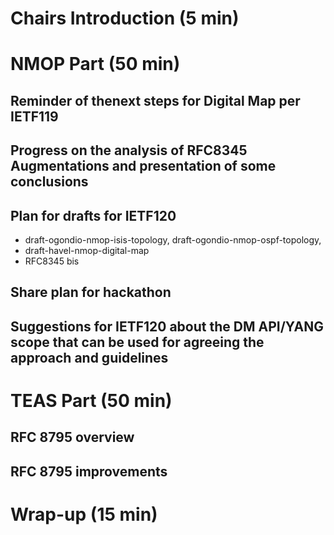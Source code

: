# Chairs Introduction (5 min)

# NMOP Part (50 min)

## Reminder of thenext steps for Digital Map per IETF119
## Progress on the analysis of RFC8345 Augmentations and presentation of some conclusions
## Plan for drafts for IETF120
 - draft-ogondio-nmop-isis-topology, draft-ogondio-nmop-ospf-topology,
 - draft-havel-nmop-digital-map
 - RFC8345 bis
## Share plan for hackathon
## Suggestions for IETF120 about the DM API/YANG scope that can be used for agreeing the approach and guidelines

# TEAS Part (50 min)
## RFC 8795 overview
## RFC 8795 improvements

# Wrap-up (15 min)
